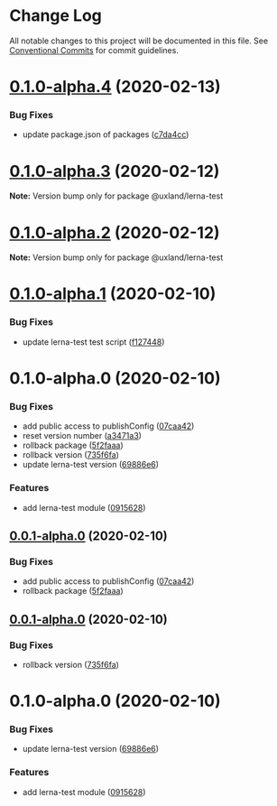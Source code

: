 # Change Log

All notable changes to this project will be documented in this file.
See [Conventional Commits](https://conventionalcommits.org) for commit guidelines.

# [0.1.0-alpha.4](https://github.com/uxland/uxland/compare/@uxland/lerna-test@0.1.0-alpha.3...@uxland/lerna-test@0.1.0-alpha.4) (2020-02-13)


### Bug Fixes

* update package.json of packages ([c7da4cc](https://github.com/uxland/uxland/commit/c7da4cc392a63bd25bc74c6c5b327eaa03034640))





# [0.1.0-alpha.3](https://github.com/uxland/uxland/compare/@uxland/lerna-test@0.1.0-alpha.2...@uxland/lerna-test@0.1.0-alpha.3) (2020-02-12)

**Note:** Version bump only for package @uxland/lerna-test





# [0.1.0-alpha.2](https://github.com/uxland/uxland/compare/@uxland/lerna-test@0.1.0-alpha.1...@uxland/lerna-test@0.1.0-alpha.2) (2020-02-12)

**Note:** Version bump only for package @uxland/lerna-test





# [0.1.0-alpha.1](https://github.com/uxland/uxland/compare/@uxland/lerna-test@0.1.0-alpha.0...@uxland/lerna-test@0.1.0-alpha.1) (2020-02-10)


### Bug Fixes

* update lerna-test test script ([f127448](https://github.com/uxland/uxland/commit/f127448ff065235a803f70deaf64e19c7ad67db0))





# 0.1.0-alpha.0 (2020-02-10)


### Bug Fixes

* add public access to publishConfig ([07caa42](https://github.com/uxland/uxland/commit/07caa42556c0b6726cc5034ad62389728ad17616))
* reset version number ([a3471a3](https://github.com/uxland/uxland/commit/a3471a355af7322cff9d1005f734e944b94ac897))
* rollback package ([5f2faaa](https://github.com/uxland/uxland/commit/5f2faaaa244b5da3a0df7013fcb48f951f1b24f5))
* rollback version ([735f6fa](https://github.com/uxland/uxland/commit/735f6fa88019985e39dfe46a5fed868f54f65b59))
* update lerna-test version ([69886e6](https://github.com/uxland/uxland/commit/69886e63cf3541aeb7172941100848d923de11b6))


### Features

* add lerna-test module ([0915628](https://github.com/uxland/uxland/commit/09156288324a1a8b4b3e981b7e1eecaeea2f5ced))





## [0.0.1-alpha.0](https://github.com/uxland/uxland/compare/@uxland/lerna-test@0.0.1-alpha.0...@uxland/lerna-test@0.0.1-alpha.0) (2020-02-10)


### Bug Fixes

* add public access to publishConfig ([07caa42](https://github.com/uxland/uxland/commit/07caa42556c0b6726cc5034ad62389728ad17616))
* rollback package ([5f2faaa](https://github.com/uxland/uxland/commit/5f2faaaa244b5da3a0df7013fcb48f951f1b24f5))





## [0.0.1-alpha.0](https://github.com/uxland/uxland/compare/@uxland/lerna-test@0.1.0-alpha.0...@uxland/lerna-test@0.0.1-alpha.0) (2020-02-10)


### Bug Fixes

* rollback version ([735f6fa](https://github.com/uxland/uxland/commit/735f6fa88019985e39dfe46a5fed868f54f65b59))





# 0.1.0-alpha.0 (2020-02-10)


### Bug Fixes

* update lerna-test version ([69886e6](https://github.com/uxland/uxland/commit/69886e63cf3541aeb7172941100848d923de11b6))


### Features

* add lerna-test module ([0915628](https://github.com/uxland/uxland/commit/09156288324a1a8b4b3e981b7e1eecaeea2f5ced))
